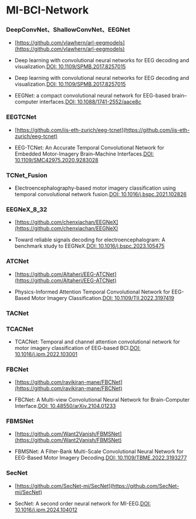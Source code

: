# MI-BCI-Network


### DeepConvNet、ShallowConvNet、EEGNet
- [https://github.com/vlawhern/arl-eegmodels](https://github.com/vlawhern/arl-eegmodels)
  
- Deep learning with convolutional neural networks for EEG decoding and visualization.[DOI: 10.1109/SPMB.2017.8257015](10.1109/SPMB.2017.8257015)
- Deep learning with convolutional neural networks for EEG decoding and visualization.[DOI: 10.1109/SPMB.2017.8257015](10.1109/SPMB.2017.8257015)
- EEGNet: a compact convolutional neural network for EEG-based brain–computer interfaces.[DOI: 10.1088/1741-2552/aace8c](10.1088/1741-2552/aace8c)

### EEGTCNet
- [https://github.com/iis-eth-zurich/eeg-tcnet](https://github.com/iis-eth-zurich/eeg-tcnet)
  
- EEG-TCNet: An Accurate Temporal Convolutional Network for Embedded Motor-Imagery Brain–Machine Interfaces.[DOI: 10.1109/SMC42975.2020.9283028](10.1109/SMC42975.2020.9283028)

### TCNet_Fusion

- Electroencephalography-based motor imagery classification using temporal convolutional network fusion.[DOI: 10.1016/j.bspc.2021.102826](https://doi.org/10.1016/j.bspc.2021.102826)


### EEGNeX_8_32
- [https://github.com/chenxiachan/EEGNeX](https://github.com/chenxiachan/EEGNeX)
  
- Toward reliable signals decoding for electroencephalogram: A benchmark study to EEGNeX.[DOI: 10.1016/j.bspc.2023.105475](https://doi.org/10.1016/j.bspc.2023.105475)


### ATCNet
- [https://github.com/Altaheri/EEG-ATCNet](https://github.com/Altaheri/EEG-ATCNet)

- Physics-Informed Attention Temporal Convolutional Network for EEG-Based Motor Imagery Classification.[DOI: 10.1109/TII.2022.3197419](10.1109/TII.2022.3197419)


### TACNet


### TCACNet
- TCACNet: Temporal and channel attention convolutional network for motor imagery classification of EEG-based BCI.[DOI: 10.1016/j.ipm.2022.103001](10.1016/j.ipm.2022.103001)


### FBCNet
- [https://github.com/ravikiran-mane/FBCNet](https://github.com/ravikiran-mane/FBCNet)

- FBCNet: A Multi-view Convolutional Neural Network for Brain-Computer Interface.[DOI: 10.48550/arXiv.2104.01233](10.48550/arXiv.2104.01233)

### FBMSNet
- [https://github.com/Want2Vanish/FBMSNet](https://github.com/Want2Vanish/FBMSNet)

- FBMSNet: A Filter-Bank Multi-Scale Convolutional Neural Network for EEG-Based Motor Imagery Decoding.[DOI: 10.1109/TBME.2022.3193277](10.1109/TBME.2022.3193277)

### SecNet
- [https://github.com/SecNet-mi/SecNet](https://github.com/SecNet-mi/SecNet)

- SecNet: A second order neural network for MI-EEG.[DOI: 10.1016/j.ipm.2024.104012](10.1016/j.ipm.2024.104012)

